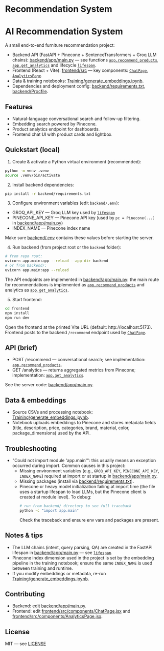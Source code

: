 # Recommendation System

# AI Recommendation System

A small end-to-end furniture recommendation project:
- Backend API (FastAPI + Pinecone + SentenceTransformers + Groq LLM chains): [backend/app/main.py](backend/app/main.py) — see functions [`app.recommend_products`](backend/app/main.py), [`app.get_analytics`](backend/app/main.py) and lifecycle [`lifespan`](backend/app/main.py).
- Frontend (React + Vite): [frontend/src](frontend/src) — key components: [`ChatPage`](frontend/src/components/ChatPage.jsx), [`AnalyticsPage`](frontend/src/components/AnalyticsPage.jsx).
- Data & training notebooks: [Training/generate_embeddings.ipynb](Training/generate_embeddings.ipynb).
- Dependencies and deployment config: [backend/requirements.txt](backend/requirements.txt), [backend/Procfile](backend/Procfile).

## Features
- Natural-language conversational search and follow-up filtering.
- Embedding search powered by Pinecone.
- Product analytics endpoint for dashboards.
- Frontend chat UI with product cards and lightbox.

## Quickstart (local)

1. Create & activate a Python virtual environment (recommended):
```bash
python -m venv .venv
source .venv/bin/activate
```

2. Install backend dependencies:
```bash
pip install -r backend/requirements.txt
```

3. Configure environment variables (edit `backend/.env`):
- GROQ_API_KEY — Groq LLM key used by [`lifespan`](backend/app/main.py)
- PINECONE_API_KEY — Pinecone API key (used by `pc = Pinecone(...)` in [backend/app/main.py](backend/app/main.py))
- INDEX_NAME — Pinecone index name

Make sure [backend/.env](backend/.env) contains these values before starting the server.

4. Run backend (from project root or the `backend` folder):
```bash
# from repo root:
uvicorn app.main:app --reload --app-dir backend
# or from backend/:
uvicorn app.main:app --reload
```

The API endpoints are implemented in [backend/app/main.py](backend/app/main.py): the main route for recommendations is implemented as [`app.recommend_products`](backend/app/main.py) and analytics as [`app.get_analytics`](backend/app/main.py).

5. Start frontend:
```bash
cd frontend
npm install
npm run dev
```
Open the frontend at the printed Vite URL (default: http://localhost:5173). Frontend posts to the backend `/recommend` endpoint used by [`ChatPage`](frontend/src/components/ChatPage.jsx).

## API (brief)
- POST /recommend — conversational search; see implementation: [`app.recommend_products`](backend/app/main.py).
- GET /analytics — returns aggregated metrics from Pinecone; implementation: [`app.get_analytics`](backend/app/main.py).

See the server code: [backend/app/main.py](backend/app/main.py).

## Data & embeddings
- Source CSVs and processing notebook: [Training/generate_embeddings.ipynb](Training/generate_embeddings.ipynb).
- Notebook uploads embeddings to Pinecone and stores metadata fields (title, description, price, categories, brand, material, color, package_dimensions) used by the API.

## Troubleshooting

- "Could not import module 'app.main'": this usually means an exception occurred during import. Common causes in this project:
  - Missing environment variables (e.g., `GROQ_API_KEY`, `PINECONE_API_KEY`, `INDEX_NAME`) required at import or at startup in [backend/app/main.py](backend/app/main.py).
  - Missing packages (install via [backend/requirements.txt](backend/requirements.txt)).
  - Pinecone or heavy model initialization failing at import time (the file uses a startup lifespan to load LLMs, but the Pinecone client is created at module level). To debug:
    ```bash
    # run from backend/ directory to see full traceback
    python -c "import app.main"
    ```
    Check the traceback and ensure env vars and packages are present.

## Notes & tips
- The LLM chains (intent, query parsing, QA) are created in the FastAPI lifespan in [backend/app/main.py](backend/app/main.py) — see [`lifespan`](backend/app/main.py).
- Pinecone index dimension used in the project is set by the embedding pipeline in the training notebook; ensure the same `INDEX_NAME` is used between training and runtime.
- If you modify embeddings or metadata, re-run [Training/generate_embeddings.ipynb](Training/generate_embeddings.ipynb).

## Contributing
- Backend: edit [backend/app/main.py](backend/app/main.py).
- Frontend: edit [frontend/src/components/ChatPage.jsx](frontend/src/components/ChatPage.jsx) and [frontend/src/components/AnalyticsPage.jsx](frontend/src/components/AnalyticsPage.jsx).

## License
MIT — see [LICENSE](LICENSE)


